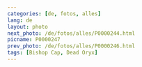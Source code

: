 ```yaml
---
categories: [de, fotos, alles]
lang: de
layout: photo
next_photo: /de/fotos/alles/P0000244.html
picname: P0000247
prev_photo: /de/fotos/alles/P0000246.html
tags: [Bishop Cap, Dead Oryx]
---
```

